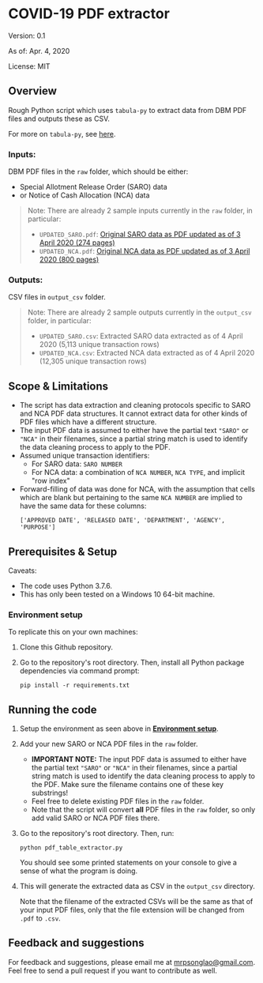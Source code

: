 # COVID-19 PDF extractor
Version: 0.1

As of: Apr. 4, 2020

License: MIT

## Overview
Rough Python script which uses `tabula-py` to extract data from DBM PDF files and outputs these as CSV.

For more on `tabula-py`, see [here](https://tabula-py.readthedocs.io/en/latest/).

### Inputs: 
DBM PDF files in the `raw` folder, which should be either:
- Special Allotment Release Order (SARO) data
- or Notice of Cash Allocation (NCA) data

> Note: There are already 2 sample inputs currently in the `raw` folder, in particular:
> - `UPDATED_SARO.pdf`: [Original SARO data as PDF updated as of 3 April 2020 (274 pages)](https://www.dbm.gov.ph/index.php/programs-projects/special-allotment-release-order-saro)
> - `UPDATED_NCA.pdf`: [Original NCA data as PDF updated as of 3 April 2020 (800 pages)](https://www.dbm.gov.ph/index.php/programs-projects/notice-of-cash-allocation-nca-listing)

### Outputs:
CSV files in `output_csv` folder.

> Note: There are already 2 sample outputs currently in the `output_csv` folder, in particular:
> - `UPDATED_SARO.csv`: Extracted SARO data extracted as of 4 April 2020 (5,113 unique transaction rows)
> - `UPDATED_NCA.csv`: Extracted NCA data extracted as of 4 April 2020 (12,305 unique transaction rows)

## Scope & Limitations
- The script has data extraction and cleaning protocols specific to SARO and NCA PDF data structures. It cannot extract data for other kinds of PDF files which have a different structure.
- The input PDF data is assumed to either have the partial text `"SARO"` or `"NCA"` in their filenames, since a partial string match is used to identify the data cleaning process to apply to the PDF. 
- Assumed unique transaction identifiers:
    - For SARO data: `SARO NUMBER`
    - For NCA data: a combination of `NCA NUMBER`, `NCA TYPE`, and implicit "row index"
- Forward-filling of data was done for NCA, with the assumption that cells which are blank but pertaining to the same `NCA NUMBER` are implied to have the same data for these columns: 
    ```
    ['APPROVED DATE', 'RELEASED DATE', 'DEPARTMENT', 'AGENCY', 'PURPOSE']
    ```

## Prerequisites & Setup
Caveats:
- The code uses Python 3.7.6.
- This has only been tested on a Windows 10 64-bit machine.

### Environment setup
To replicate this on your own machines:

1. Clone this Github repository.
2. Go to the repository's root directory. Then, install all Python package dependencies via command prompt:

    ```
    pip install -r requirements.txt
    ```

## Running the code
1. Setup the environment as seen above in [**Environment setup**](#environment-setup).
2. Add your new SARO or NCA PDF files in the `raw` folder.
    - **IMPORTANT NOTE:** The input PDF data is assumed to either have the partial text `"SARO"` or `"NCA"` in their filenames, since a partial string match is used to identify the data cleaning process to apply to the PDF. Make sure the filename contains one of these key substrings!
    - Feel free to delete existing PDF files in the `raw` folder.
    - Note that the script will convert **all** PDF files in the `raw` folder, so only add valid SARO or NCA PDF files there.

3. Go to the repository's root directory. Then, run:

    ```
    python pdf_table_extractor.py
    ```
    
    You should see some printed statements on your console to give a sense of what the program is doing.
    
4. This will generate the extracted data as CSV in the `output_csv` directory.

    Note that the filename of the extracted CSVs will be the same as that of your input PDF files, only that the file extension will be changed from `.pdf` to `.csv`.

## Feedback and suggestions
For feedback and suggestions, please email me at mrpsonglao@gmail.com. Feel free to send a pull request if you want to contribute as well.
